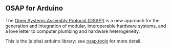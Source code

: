 ## OSAP for Arduino 

The [Open Systems Assembly Protocol (OSAP!)](http://osap.tools/) is a new approach for the generation and integration of modular, interoperable hardware systems, and a love letter to computer plumbing and hardware heterogeneity. 

This is the (alpha) arduino library: see [osap.tools](http://osap.tools) for more detail. 